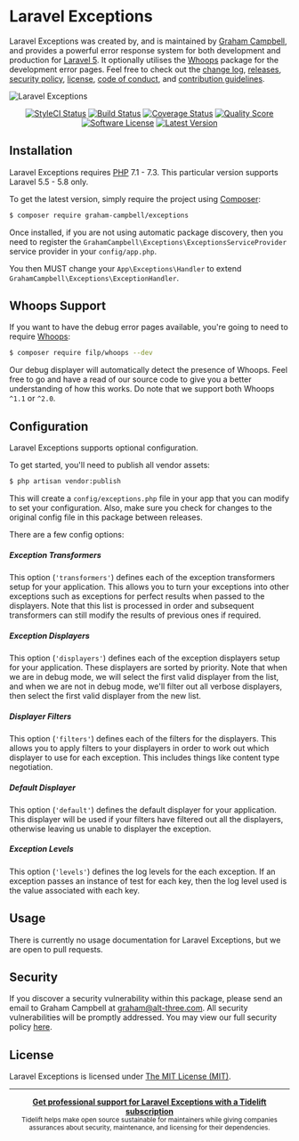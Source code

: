 Laravel Exceptions
==================

Laravel Exceptions was created by, and is maintained by [Graham Campbell](https://github.com/GrahamCampbell), and provides a powerful error response system for both development and production for [Laravel 5](http://laravel.com). It optionally utilises the [Whoops](https://github.com/filp/whoops) package for the development error pages. Feel free to check out the [change log](CHANGELOG.md), [releases](https://github.com/GrahamCampbell/Laravel-Exceptions/releases), [security policy](https://github.com/GrahamCampbell/Laravel-Exceptions/security/policy), [license](LICENSE), [code of conduct](.github/CODE_OF_CONDUCT.md), and [contribution guidelines](.github/CONTRIBUTING.md).

![Laravel Exceptions](https://cloud.githubusercontent.com/assets/2829600/5115020/8da9e70a-7035-11e4-9d28-080b4ba55ed9.PNG)

<p align="center">
<a href="https://styleci.io/repos/26882182"><img src="https://styleci.io/repos/26882182/shield" alt="StyleCI Status"></img></a>
<a href="https://travis-ci.org/GrahamCampbell/Laravel-Exceptions"><img src="https://img.shields.io/travis/GrahamCampbell/Laravel-Exceptions/master.svg?style=flat-square" alt="Build Status"></img></a>
<a href="https://scrutinizer-ci.com/g/GrahamCampbell/Laravel-Exceptions/code-structure"><img src="https://img.shields.io/scrutinizer/coverage/g/GrahamCampbell/Laravel-Exceptions.svg?style=flat-square" alt="Coverage Status"></img></a>
<a href="https://scrutinizer-ci.com/g/GrahamCampbell/Laravel-Exceptions"><img src="https://img.shields.io/scrutinizer/g/GrahamCampbell/Laravel-Exceptions.svg?style=flat-square" alt="Quality Score"></img></a>
<a href="LICENSE"><img src="https://img.shields.io/badge/license-MIT-brightgreen.svg?style=flat-square" alt="Software License"></img></a>
<a href="https://github.com/GrahamCampbell/Laravel-Exceptions/releases"><img src="https://img.shields.io/github/release/GrahamCampbell/Laravel-Exceptions.svg?style=flat-square" alt="Latest Version"></img></a>
</p>


## Installation

Laravel Exceptions requires [PHP](https://php.net) 7.1 - 7.3. This particular version supports Laravel 5.5 - 5.8 only.

To get the latest version, simply require the project using [Composer](https://getcomposer.org):

```bash
$ composer require graham-campbell/exceptions
```

Once installed, if you are not using automatic package discovery, then you need to register the `GrahamCampbell\Exceptions\ExceptionsServiceProvider` service provider in your `config/app.php`.

You then MUST change your `App\Exceptions\Handler` to extend `GrahamCampbell\Exceptions\ExceptionHandler`.


## Whoops Support

If you want to have the debug error pages available, you're going to need to require [Whoops](https://github.com/filp/whoops):

```bash
$ composer require filp/whoops --dev
```

Our debug displayer will automatically detect the presence of Whoops. Feel free to go and have a read of our source code to give you a better understanding of how this works. Do note that we support both Whoops `^1.1` or `^2.0`.


## Configuration

Laravel Exceptions supports optional configuration.

To get started, you'll need to publish all vendor assets:

```bash
$ php artisan vendor:publish
```

This will create a `config/exceptions.php` file in your app that you can modify to set your configuration. Also, make sure you check for changes to the original config file in this package between releases.

There are a few config options:

##### Exception Transformers

This option (`'transformers'`) defines each of the exception transformers setup for your application. This allows you to turn your exceptions into other exceptions such as  exceptions for perfect results when passed to the displayers. Note that this list is processed in order and subsequent transformers can still modify the results of previous ones if required.

##### Exception Displayers

This option (`'displayers'`) defines each of the exception displayers setup for your application. These displayers are sorted by priority. Note that when we are in debug mode, we will select the first valid displayer from the list, and when we are not in debug mode, we'll filter out all verbose displayers, then select the first valid displayer from the new list.

##### Displayer Filters

This option (`'filters'`) defines each of the filters for the displayers. This allows you to apply filters to your displayers in order to work out which displayer to use for each exception. This includes things like content type negotiation.

##### Default Displayer

This option (`'default'`) defines the default displayer for your application. This displayer will be used if your filters have filtered out all the displayers, otherwise leaving us unable to displayer the exception.

##### Exception Levels

This option (`'levels'`) defines the log levels for the each exception. If an exception passes an instance of test for each key, then the log level used is the value associated with each key.


## Usage

There is currently no usage documentation for Laravel Exceptions, but we are open to pull requests.


## Security

If you discover a security vulnerability within this package, please send an email to Graham Campbell at graham@alt-three.com. All security vulnerabilities will be promptly addressed. You may view our full security policy [here](https://github.com/GrahamCampbell/Laravel-Exceptions/security/policy).


## License

Laravel Exceptions is licensed under [The MIT License (MIT)](LICENSE).


---

<div align="center">
	<b>
		<a href="https://tidelift.com/subscription/pkg/packagist-graham-campbell-exceptions?utm_source=packagist-graham-campbell-exceptions&utm_medium=referral&utm_campaign=readme">Get professional support for Laravel Exceptions with a Tidelift subscription</a>
	</b>
	<br>
	<sub>
		Tidelift helps make open source sustainable for maintainers while giving companies<br>assurances about security, maintenance, and licensing for their dependencies.
	</sub>
</div>
